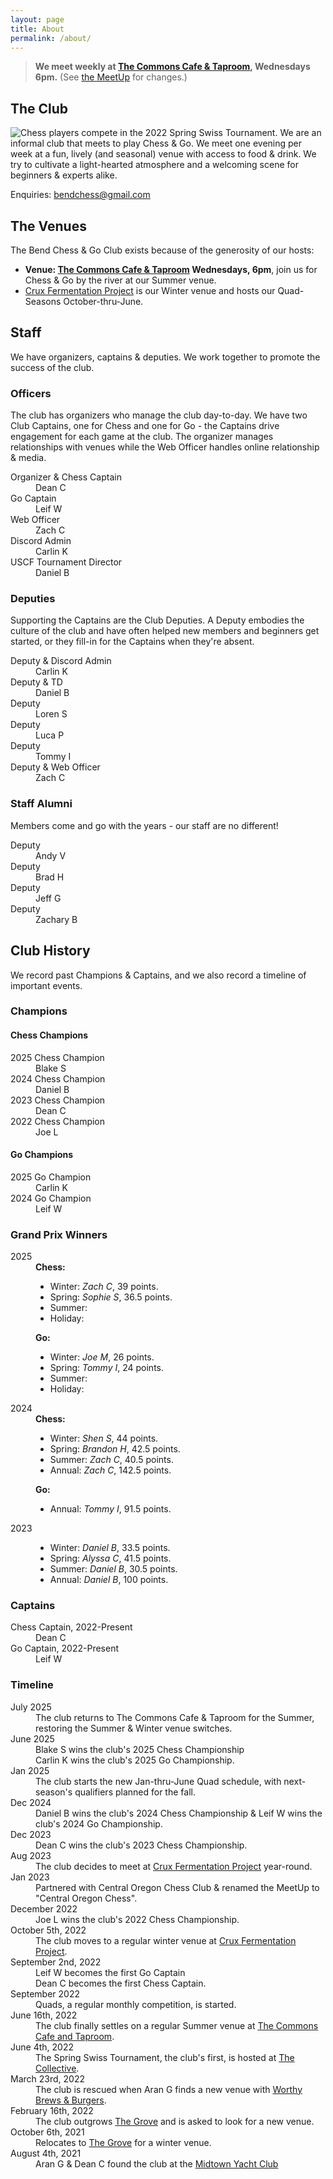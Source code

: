 ```yaml
---
layout: page
title: About
permalink: /about/
---
```

<!---
> **We meet weekly at <a href="https://goo.gl/maps/xtNfqUNEgyt6JbQCA">Crux Fermentation Project</a>,
> Wednesdays 6pm.** (See [the MeetUp][meetup] for changes.)
--->
> **We meet weekly at <a href="https://maps.app.goo.gl/jCARdSFEpujv4Z4w6">The Commons Cafe &amp; Taproom</a>,
> Wednesdays 6pm.** (See [the MeetUp][meetup] for changes.)

## The Club
<img class="page-context-right" title="Chess players compete in the 2022 Spring Swiss Tournament." src="/assets/images/photos/2022-06-the-collective.jpg">
We are an informal club that meets to play Chess & Go. We meet one evening per
week at a fun, lively (and seasonal) venue with access to food & drink. We try
to cultivate a light-hearted atmosphere and a welcoming scene for beginners &amp;
experts alike.

Enquiries: <a href="mailto:bendchess@gmail.com">bendchess@gmail.com</a>


## The Venues
The Bend Chess &amp; Go Club exists because of the generosity of our hosts:

*   **Venue: <a href="https://www.thecommonsbend.com/">The Commons Cafe &amp; Taproom</a>
    Wednesdays, 6pm**, join us for Chess & Go by the river at our Summer venue.
*   [Crux Fermentation Project][crux] is our Winter venue and hosts our Quad-Seasons
    October-thru-June.


## Staff
We have organizers, captains & deputies. We work together to promote the success
of the club.


### Officers
The club has organizers who manage the club day-to-day. We have two Club Captains,
one for Chess and one for Go - the Captains drive engagement for each game at the
club. The organizer manages relationships with venues while the Web Officer handles
online relationship &amp; media.

<dl class="people">
    <dt>Organizer & Chess Captain</dt>
    <dd class="with-background-icon people-dean-c">Dean C</dd>
    <dt>Go Captain</dt>
    <dd class="with-background-icon people-leif-w">Leif W</dd>
    <dt>Web Officer</dt>
    <dd class="with-background-icon people-zach-c">Zach C</dd>
    <dt>Discord Admin</dt>
    <dd class="with-background-icon people-carlin-k">Carlin K</dd>
    <dt>USCF Tournament Director</dt>
    <dd class="with-background-icon people-daniel-b">Daniel B</dd>
</dl>

### Deputies
Supporting the Captains are the Club Deputies. A Deputy embodies the culture
of the club and have often helped new members and beginners get started, or they
fill-in for the Captains when they're absent.

<dl class="people">
    <dt>Deputy &amp; Discord Admin</dt>
    <dd class="with-background-icon people-carlin-k">Carlin K</dd>
    <dt>Deputy &amp; TD</dt>
    <dd class="with-background-icon people-daniel-b">Daniel B</dd>
    <dt>Deputy</dt>
    <dd class="with-background-icon people-luca-p">Loren S</dd>
    <dt>Deputy</dt>
    <dd class="with-background-icon people-luca-p">Luca P</dd>
    <dt>Deputy</dt>
    <dd class="with-background-icon people-tommy-i">Tommy I</dd>
    <dt>Deputy &amp; Web Officer</dt>
    <dd class="with-background-icon people-zachary-c">Zach C</dd>
</dl>

### Staff Alumni
Members come and go with the years - our staff are no different!

<dl class="people">
    <dt>Deputy</dt>
    <dd class="with-background-icon people-andy-v">Andy V</dd>
    <dt>Deputy</dt>
    <dd class="with-background-icon people-brad-h">Brad H</dd>
    <dt>Deputy</dt>
    <dd class="with-background-icon people-jeff-g">Jeff G</dd>
    <dt>Deputy</dt>
    <dd class="with-background-icon people-zachary-b">Zachary B</dd>
</dl>

## Club History
We record past Champions &amp; Captains, and we also record a timeline of
important events.

### Champions

#### Chess Champions
<dl>    
    <dt>2025 Chess Champion</dt>
    <dd class="with-background-icon people-blake-s">Blake S</dd>
    <dt>2024 Chess Champion</dt>
    <dd class="with-background-icon people-daniel-b">Daniel B</dd>
    <dt>2023 Chess Champion</dt>
    <dd class="with-background-icon people-dean-c">Dean C</dd>
    <dt>2022 Chess Champion</dt>
    <dd class="with-background-icon people-joe-l">Joe L</dd>
</dl>

#### Go Champions
<dl>    
    <dt>2025 Go Champion</dt>
    <dd class="with-background-icon people-carlin-k">Carlin K</dd>
    <dt>2024 Go Champion</dt>
    <dd class="with-background-icon people-leif-w">Leif W</dd>
</dl>

### Grand Prix Winners
<dl>
    <dt>2025</dt>
    <dd>
        <b>Chess:</b>
        <ul>
            <li>Winter: <em>Zach C</em>, 39 points.</li>
            <li>Spring: <em>Sophie S</em>, 36.5 points.</li>
            <li>Summer:</li>
            <li>Holiday:</li>
        </ul>
        <b>Go:</b>        
        <ul>
            <li>Winter: <em>Joe M</em>, 26 points.</li>
            <li>Spring: <em>Tommy I</em>, 24 points.</li>
            <li>Summer:</li>
            <li>Holiday:</li>
        </ul>
    </dd>
    <dt>2024</dt>
    <dd>
        <b>Chess:</b>
        <ul>
            <li>Winter: <em>Shen S</em>, 44 points.</li>
            <li>Spring: <em>Brandon H</em>, 42.5 points.</li>
            <li>Summer: <em>Zach C</em>, 40.5 points.</li>
            <li>Annual: <em>Zach C</em>, 142.5 points.</li>
        </ul>
        <b>Go:</b>        
        <ul>
            <li>Annual: <em>Tommy I</em>, 91.5 points.</li>
        </ul>
    </dd>
    <dt>2023</dt>
    <dd>
        <ul>
            <li>Winter: <em>Daniel B</em>, 33.5 points.</li>
            <li>Spring: <em>Alyssa C</em>, 41.5 points.</li>
            <li>Summer: <em>Daniel B</em>, 30.5 points.</li>
            <li>Annual: <em>Daniel B</em>, 100 points.</li>
        </ul>
    </dd>
</dl>



### Captains
<dl>
    <dt>Chess Captain, 2022-Present</dt>
    <dd class="with-background-icon people-dean-c">Dean C</dd>
    <dt>Go Captain, 2022-Present</dt>
    <dd class="with-background-icon people-leif-w">Leif W</dd>
</dl>

### Timeline
<dl>
    <dt>July 2025</dt>
    <dd>The club returns to The Commons Cafe &amp; Taproom for the Summer, restoring the Summer &amp; Winter venue switches.</dd>
    <dt>June 2025</dt>
    <dd class="with-background-icon people-blake-s">Blake S wins the club's 2025 Chess Championship</dd>
    <dd class="with-background-icon people-blake-s">Carlin K wins the club's 2025 Go Championship.</dd>
    <dt>Jan 2025</dt>
    <dd>The club starts the new Jan-thru-June Quad schedule, with next-season's qualifiers planned for the fall.</dd>
    <dt>Dec 2024</dt>
    <dd class="with-background-icon people-daniel-b">Daniel B wins the club's 2024 Chess Championship &amp; Leif W wins the club's 2024 Go Championship.</dd>
    <dt>Dec 2023</dt>
    <dd class="with-background-icon people-dean-c">Dean C wins the club's 2023 Chess Championship.</dd>
    <dt>Aug 2023</dt>
    <dd>The club decides to meet at <a href="https://goo.gl/maps/xtNfqUNEgyt6JbQCA">Crux Fermentation Project</a> year-round.</dd>
    <dt>Jan 2023</dt>
    <dd>Partnered with Central Oregon Chess Club &amp; renamed the MeetUp to "Central Oregon Chess".</dd>
    <dt>December 2022</dt>
    <dd class="with-background-icon people-joe-l">Joe L wins the club's 2022 Chess Championship.</dd>
    <dt>October 5th, 2022</dt>
    <dd>The club moves to a regular winter venue at <a href="https://goo.gl/maps/xtNfqUNEgyt6JbQCA">Crux Fermentation Project</a>.</dd>
    <dt>September 2nd, 2022</dt>
    <dd class="with-background-icon people-leif-w">Leif W becomes the first Go Captain</dd>
    <dd class="with-background-icon people-dean-c">Dean C becomes the first Chess Captain.</dd>
    <dt>September 2022</dt>
    <dd>Quads, a regular monthly competition, is started.</dd>
    <dt>June 16th, 2022</dt>
    <dd>The club finally settles on a regular Summer venue at <a href="https://goo.gl/maps/gXCGFeA3hkgurTEb8">The Commons Cafe and Taproom</a>.</dd>
    <dt>June 4th, 2022</dt>
    <dd>The Spring Swiss Tournament, the club's first, is hosted at <a href="https://goo.gl/maps/kG29qgk4kuL6XvXT7">The Collective</a>.</dd>
    <dt>March 23rd, 2022</dt>
    <dd>The club is rescued when Aran G finds a new venue with <a href="https://goo.gl/maps/UdbhzUWqS6gJthwc6">Worthy Brews &amp; Burgers</a>.</dd>
    <dt>February 16th, 2022</dt>
    <dd>The club outgrows <a href="https://goo.gl/maps/rk8fi7TYsLztZFfh6">The Grove</a> and is asked to look for a new venue.</dd>
    <dt>October 6th, 2021</dt>
    <dd>Relocates to <a href="https://goo.gl/maps/rk8fi7TYsLztZFfh6">The Grove</a> for a winter venue.</dd>
    <dt>August 4th, 2021</dt>
    <dd>Aran G & Dean C found the club at the <a href="https://goo.gl/maps/CMLgSEeDUtycm3t16">Midtown Yacht Club</a></dd>
</dl>

[crux]: https://www.cruxfermentation.com/
[meetup]: https://www.meetup.com/bend-chess-go-club/
